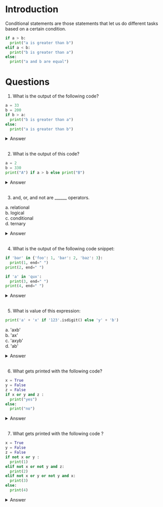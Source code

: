 # Introduction

Conditional statements are those statements that let us do different tasks based on a certain condition.

```py
if a > b:
  print("a is greater than b")
elif a < b:
  print("b is greater than a")
else:
  print("a and b are equal")
```

# Questions

1. What is the output of the following code?
```py
a = 33
b = 200
if b > a:
  print("b is greater than a")
else:
  print("a is greater than b")
```
<details>
  <summary>Answer</summary>
  b is greater than a
</details>
<br>

2. What is the output of this code?
```py
a = 2
b = 330
print("A") if a > b else print("B")
```

<details>
  <summary>Answer</summary>
  B
</details>
<br>


3. and, or, and not are ______ operators.

a. relational<br>
b. logical<br>
c. conditional<br>
d. ternary<br>

<details>
  <summary>Answer</summary>
  (b) logical
</details>
<br>


4. What is the output of the following code snippet:

```py
if 'bar' in {'foo': 1, 'bar': 2, 'baz': 3}:
  print(1, end=" ")
print(2, end=" ")

if 'a' in 'qux':
  print(3, end=" ")
print(4, end=" ")
```

<details>
  <summary>Answer</summary>
  1 2 4
</details>
<br>


5. What is value of this expression:

```py
print('a' + 'x' if '123'.isdigit() else 'y' + 'b')
```

a. 'axb' <br>
b. 'ax' <br>
c. 'axyb' <br>
d. 'ab' <br>

<details>
  <summary>Answer</summary>
  (b) ax
</details>
<br>


6. What gets printed with the following code?

```py
x = True
y = False
z = False
if x or y and z :
  print("yes")
else:
  print("no")
```

<details>
  <summary>Answer</summary>
  yes
</details>
<br>


7. What gets printed with the following code ?

```py
x = True
y = False
z = False
if not x or y :
  print(1)
elif not x or not y and z:
  print(2)
elif not x or y or not y and x:
  print(3)
else:
  print(4)
```

<details>
  <summary>Answer</summary>
  3
</details>
<br>